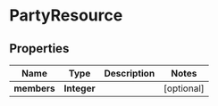 

# PartyResource


## Properties

| Name | Type | Description | Notes |
|------------ | ------------- | ------------- | -------------|
|**members** | **Integer** |  |  [optional] |



